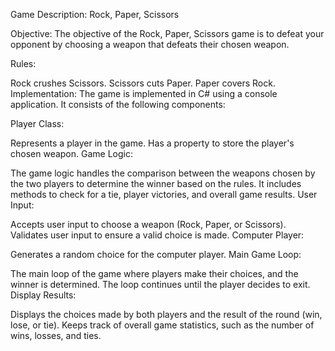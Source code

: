 Game Description: Rock, Paper, Scissors

Objective:
The objective of the Rock, Paper, Scissors game is to defeat your opponent by choosing a weapon that defeats their chosen weapon.

Rules:

Rock crushes Scissors.
Scissors cuts Paper.
Paper covers Rock.
Implementation:
The game is implemented in C# using a console application. It consists of the following components:

Player Class:

Represents a player in the game.
Has a property to store the player's chosen weapon.
Game Logic:

The game logic handles the comparison between the weapons chosen by the two players to determine the winner based on the rules.
It includes methods to check for a tie, player victories, and overall game results.
User Input:

Accepts user input to choose a weapon (Rock, Paper, or Scissors).
Validates user input to ensure a valid choice is made.
Computer Player:

Generates a random choice for the computer player.
Main Game Loop:

The main loop of the game where players make their choices, and the winner is determined.
The loop continues until the player decides to exit.
Display Results:

Displays the choices made by both players and the result of the round (win, lose, or tie).
Keeps track of overall game statistics, such as the number of wins, losses, and ties.
